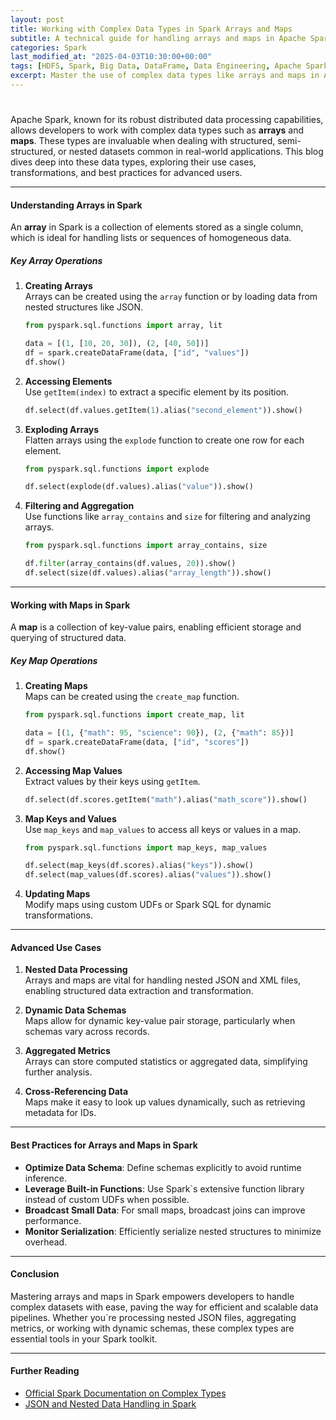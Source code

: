 ```yaml
---
layout: post
title: Working with Complex Data Types in Spark Arrays and Maps
subtitle: A technical guide for handling arrays and maps in Apache Spark for intermediate and advanced users
categories: Spark
last_modified_at: "2025-04-03T10:30:00+00:00"
tags: [HDFS, Spark, Big Data, DataFrame, Data Engineering, Apache Spark]
excerpt: Master the use of complex data types like arrays and maps in Apache Spark to efficiently process nested and structured data.
---
```


#

Apache Spark, known for its robust distributed data processing capabilities, allows developers to work with complex data types such as **arrays** and **maps**. These types are invaluable when dealing with structured, semi-structured, or nested datasets common in real-world applications. This blog dives deep into these data types, exploring their use cases, transformations, and best practices for advanced users.

---

#### Understanding Arrays in Spark

An **array** in Spark is a collection of elements stored as a single column, which is ideal for handling lists or sequences of homogeneous data.

##### Key Array Operations

1. **Creating Arrays**  
   Arrays can be created using the `array` function or by loading data from nested structures like JSON.

   ```python  
   from pyspark.sql.functions import array, lit

   data = [(1, [10, 20, 30]), (2, [40, 50])]  
   df = spark.createDataFrame(data, ["id", "values"])  
   df.show()  
   ```

2. **Accessing Elements**  
   Use `getItem(index)` to extract a specific element by its position.

   ```python  
   df.select(df.values.getItem(1).alias("second_element")).show()  
   ```

3. **Exploding Arrays**  
   Flatten arrays using the `explode` function to create one row for each element.

   ```python  
   from pyspark.sql.functions import explode

   df.select(explode(df.values).alias("value")).show()  
   ```

4. **Filtering and Aggregation**  
   Use functions like `array_contains` and `size` for filtering and analyzing arrays.

   ```python  
   from pyspark.sql.functions import array_contains, size

   df.filter(array_contains(df.values, 20)).show()  
   df.select(size(df.values).alias("array_length")).show()  
   ```

---

#### Working with Maps in Spark

A **map** is a collection of key-value pairs, enabling efficient storage and querying of structured data.

##### Key Map Operations

1. **Creating Maps**  
   Maps can be created using the `create_map` function.

   ```python  
   from pyspark.sql.functions import create_map, lit

   data = [(1, {"math": 95, "science": 90}), (2, {"math": 85})]  
   df = spark.createDataFrame(data, ["id", "scores"])  
   df.show()  
   ```

2. **Accessing Map Values**  
   Extract values by their keys using `getItem`.

   ```python  
   df.select(df.scores.getItem("math").alias("math_score")).show()  
   ```

3. **Map Keys and Values**  
   Use `map_keys` and `map_values` to access all keys or values in a map.

   ```python  
   from pyspark.sql.functions import map_keys, map_values

   df.select(map_keys(df.scores).alias("keys")).show()  
   df.select(map_values(df.scores).alias("values")).show()  
   ```

4. **Updating Maps**  
   Modify maps using custom UDFs or Spark SQL for dynamic transformations.

---

#### Advanced Use Cases

1. **Nested Data Processing**  
   Arrays and maps are vital for handling nested JSON and XML files, enabling structured data extraction and transformation.

2. **Dynamic Data Schemas**  
   Maps allow for dynamic key-value pair storage, particularly when schemas vary across records.

3. **Aggregated Metrics**  
   Arrays can store computed statistics or aggregated data, simplifying further analysis.

4. **Cross-Referencing Data**  
   Maps make it easy to look up values dynamically, such as retrieving metadata for IDs.

---

#### Best Practices for Arrays and Maps in Spark

- **Optimize Data Schema**: Define schemas explicitly to avoid runtime inference.
- **Leverage Built-in Functions**: Use Spark`s extensive function library instead of custom UDFs when possible.
- **Broadcast Small Data**: For small maps, broadcast joins can improve performance.
- **Monitor Serialization**: Efficiently serialize nested structures to minimize overhead.

---

#### Conclusion

Mastering arrays and maps in Spark empowers developers to handle complex datasets with ease, paving the way for efficient and scalable data pipelines. Whether you`re processing nested JSON files, aggregating metrics, or working with dynamic schemas, these complex types are essential tools in your Spark toolkit.

---

#### Further Reading

- [Official Spark Documentation on Complex Types](https://spark.apache.org/docs/latest/sql-ref-datatypes.html)
- [JSON and Nested Data Handling in Spark](https://spark.apache.org/docs/latest/sql-data-sources-json.html)  
